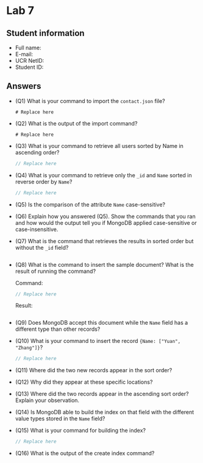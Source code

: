 # Lab 7

## Student information

* Full name:
* E-mail:
* UCR NetID:
* Student ID:

## Answers

* (Q1) What is your command to import the `contact.json` file?

    ```shell
    # Replace here
    ```

* (Q2) What is the output of the import command?

    ```text
    # Replace here
    ```

* (Q3) What is your command to retrieve all users sorted by Name in ascending order?

    ```javascript
    // Replace here
    ```

* (Q4) What is your command to retrieve only the `_id` and `Name` sorted in reverse order by `Name`?

    ```javascript
    // Replace here
    ```

* (Q5) Is the comparison of the attribute `Name` case-sensitive?


* (Q6) Explain how you answered (Q5). Show the commands that you ran and how would the output tell you if MongoDB applied case-sensitive or case-insensitive.


* (Q7) What is the command that retrieves the results in sorted order but without the `_id` field?

    ```javascript
    ```


* (Q8) What is the command to insert the sample document? What is the result of running the command?

    Command:
    ```javascript
    // Replace here
    ```

    Result:
    ```json
    ```

* (Q9) Does MongoDB accept this document while the `Name` field has a different type than other records?



* (Q10) What is your command to insert the record `{Name: ["Yuan", "Zhang"]}`?

    ```javascript
    // Replace here
    ```


* (Q11) Where did the two new records appear in the sort order?


* (Q12) Why did they appear at these specific locations?


* (Q13) Where did the two records appear in the ascending sort order? Explain your observation.


* (Q14) Is MongoDB able to build the index on that field with the different value types stored in the `Name` field?


* (Q15) What is your command for building the index?

    ```javascript
    // Replace here
    ```


* (Q16) What is the output of the create index command?

    ```text
    ```
